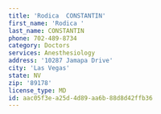 ```yaml
---
title: 'Rodica  CONSTANTIN'
first_name: 'Rodica '
last_name: CONSTANTIN
phone: 702-489-8734
category: Doctors
services: Anesthesiology
address: '10287 Jamapa Drive'
city: 'Las Vegas'
state: NV
zip: '89178'
license_type: MD
id: aac05f3e-a25d-4d89-aa6b-88d8d42ffb36
---
```

